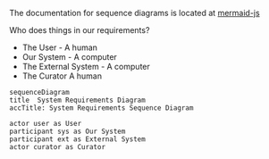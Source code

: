 The documentation for sequence diagrams is located at [mermaid-js](https://mermaid-js.github.io/mermaid/#/sequenceDiagram)

Who does things in our requirements?
  * The User - A human
  * Our System - A computer
  * The External System - A computer
  * The Curator A human

```mermaid
sequenceDiagram
title  System Requirements Diagram
accTitle: System Requirements Sequence Diagram

actor user as User
participant sys as Our System
participant ext as External System
actor curator as Curator

```
